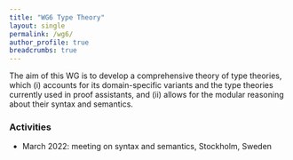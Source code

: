 ```yaml
---
title: "WG6 Type Theory"
layout: single
permalink: /wg6/
author_profile: true
breadcrumbs: true
---
```


The aim of this WG is to develop a comprehensive theory of type theories, which
(i) accounts for its domain-specific variants and the type theories currently
used in proof assistants, and (ii) allows for the modular reasoning about their
syntax and semantics.

### Activities

* March 2022: meeting on syntax and semantics, Stockholm, Sweden
